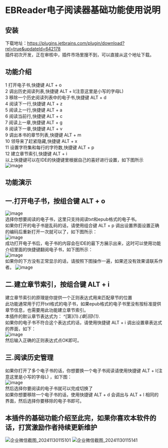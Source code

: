 # EBReader电子阅读器基础功能使用说明
## 安装
下载地址：https://plugins.jetbrains.com/plugin/download?rel=true&updateId=642178  
插件初次开发，正在审核中，插件市场里搜不到，可以直接从这个地址下载。
## 功能介绍
1   打开电子书,快捷键 ALT + o  
2   调出历史阅读列表,快捷键 ALT + l(注意这里是小写的字母L)  
3   移除一个历史阅读列表中的电子书,快捷键 ALT + d  
4   阅读下一行,快捷键 ALT + z  
5   阅读上一行,快捷键 ALT + a  
6   阅读当前行,快捷键 ALT + c  
7   阅读上一章,快捷键 ALT + g  
8   阅读下一章,快捷键 ALT + v  
9   调出本书的章节列表,快捷键 ALT + m  
10  领导来了赶紧隐藏,快捷键 ALT + x  
11  设置字符集和每行的字符数,快捷键 ALT + p  
12  建立章节索引,快捷键 ALT + i  
以上快捷键可以在IDE的快捷键里根据自己的喜好进行设置，如下图所示  
![image](https://github.com/user-attachments/assets/4a919505-0806-4ebb-b69a-b633f60425b3)  

## 功能演示
## 一.打开电子书，按组合键 ALT + o  
![image](https://github.com/user-attachments/assets/8c64453f-2420-4f73-97b2-9cf8b715e287)  
选择你想要阅读的电子书，这里只支持阅读txt和epub格式的电子书。  
如果你打开的电子书是乱码的话，请使用组合键 ALT + p 调出设置界面设置正确的编码后重新打开一次就可以了，如下图所示：  
![image](https://github.com/user-attachments/assets/5f0ec1a8-ab07-4f1d-8ec8-23c4b25d46b5)  
成功打开电子书后，电子书的内容会在IDE的最下方展示出来，这时可以使用功能介绍里面的快捷键翻阅电子书，如下图所示：  
![image](https://github.com/user-attachments/assets/7e69fa3f-7b2f-40fb-a6d3-4dd70ac9023f)  
如果你的下方没有正常显示的话，请按照下图操作一遍，如果还没有效果请联系作者。
![image](https://github.com/user-attachments/assets/bf83ca48-30a9-40fc-badc-d2f7bd8d84b6)  

## 二.建立章节索引，按组合键 ALT + i
建立章节索引的原理是你提供一个正则表达式用来匹配章节的位置  
此功能通常用于打开txt格式的电子书，如果epub格式的电子书里没有按标准提供章节信息，也需要用此功能建立章节索引。  
本插件的默认章节表达式为：  ^[第]{1}.*(章|回){1}.*  
如果你的电子书不符合这个表达式的话，请使用快捷键 ALT + i 调出设置章表达式的界面，如下：  
![image](https://github.com/user-attachments/assets/99b7ccff-a32c-4b49-b88d-328cffe4b01a)  
然后输入正确的正则表达式点OK即可。  
## 三.阅读历史管理  
如果你打开了多个电子书的话，你想要换一个电子书阅读请使用快捷键 ALT + l(注意这里是小写的字母L) ，如下图：  
![image](https://github.com/user-attachments/assets/fa49fc2a-de9e-438b-921c-d0571d03f4ce)  
然后选择你要阅读的电子书就可以完成切换了  
如果你想要移除一个电子书的话，使用快捷键 ALT + d 会调出与 ALT + l 相同的界面，然后选择你要移除的电子书即可。
## 本插件的基础功能介绍至此完，如果你喜欢本软件的话，打赏激励作者持续更新维护  
![企业微信截图_20241130115101](https://github.com/user-attachments/assets/ab66f392-fd61-4df5-85ac-270cc867ae5c)
![企业微信截图_20241130115141](https://github.com/user-attachments/assets/83b5d748-68b6-405f-8558-eaaa1e6ee917)
